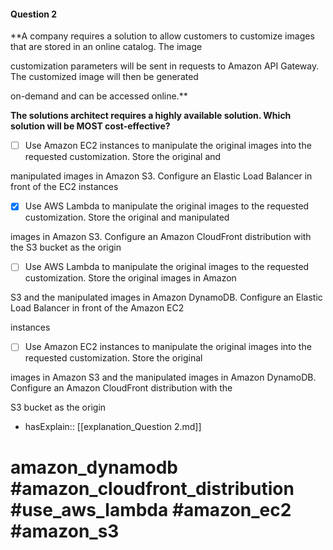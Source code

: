 #### Question  2

**A company requires a solution to allow customers to customize images that are stored in an online catalog. The image

customization parameters will be sent in requests to Amazon API Gateway. The customized image will then be generated

on-demand and can be accessed online.**

**The solutions architect requires a highly available solution. Which solution will be MOST cost-effective?**

- [ ] Use Amazon EC2 instances to manipulate the original images into the requested customization. Store the original and

manipulated images in Amazon S3. Configure an Elastic Load Balancer in front of the EC2 instances

- [x] Use AWS Lambda to manipulate the original images to the requested customization. Store the original and manipulated

images in Amazon S3. Configure an Amazon CloudFront distribution with the S3 bucket as the origin

- [ ] Use AWS Lambda to manipulate the original images to the requested customization. Store the original images in Amazon

S3 and the manipulated images in Amazon DynamoDB. Configure an Elastic Load Balancer in front of the Amazon EC2

instances

- [ ] Use Amazon EC2 instances to manipulate the original images into the requested customization. Store the original

images in Amazon S3 and the manipulated images in Amazon DynamoDB. Configure an Amazon CloudFront distribution with the

S3 bucket as the origin

- hasExplain:: [[explanation_Question  2.md]]

# amazon_dynamodb #amazon_cloudfront_distribution #use_aws_lambda #amazon_ec2 #amazon_s3
